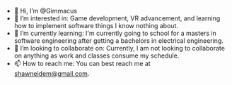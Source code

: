 - 👋 Hi, I’m @Gimmacus
- 👀 I’m interested in: Game development, VR advancement, and learning how to implement software things I know nothing about.
- 🌱 I’m currently learning: I'm currently going to school for a masters in software engineering after getting a bachelors in electrical engineering.
- 💞️ I’m looking to collaborate on: Currently, I am not looking to collaborate on anything as work and classes consume my schedule.
- 📫 How to reach me: You can best reach me at shawneidem@gmail.com.

<!---
Gimmacus/Gimmacus is a ✨ special ✨ repository because its `README.md` (this file) appears on your GitHub profile.
You can click the Preview link to take a look at your changes.
--->
